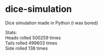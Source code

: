 # dice-simulation
Dice simulation made in Python (i was bored)

Stats: <br />
Heads rolled 500259 times <br />
Tails rolled 499603 times <br />
Side rolled 138 times
